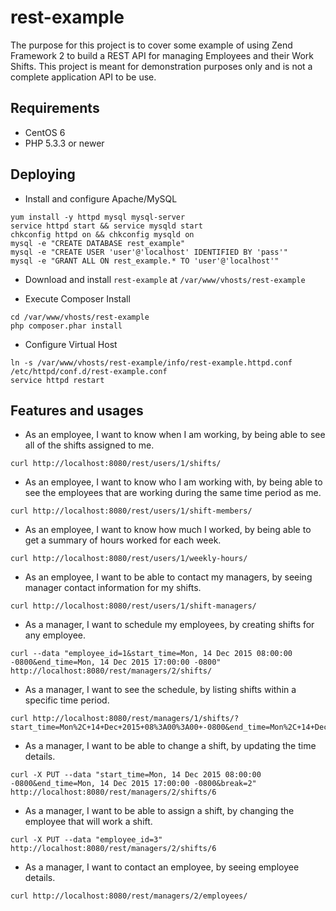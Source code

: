 # rest-example
The purpose for this project is to cover some example of using Zend Framework 2 to build a REST API for managing Employees and their Work Shifts.  This project is meant for demonstration purposes only and is not a complete application API to be use.

## Requirements
* CentOS 6
* PHP 5.3.3 or newer

## Deploying
* Install and configure Apache/MySQL
```
yum install -y httpd mysql mysql-server
service httpd start && service mysqld start
chkconfig httpd on && chkconfig mysqld on
mysql -e "CREATE DATABASE rest_example"
mysql -e "CREATE USER 'user'@'localhost' IDENTIFIED BY 'pass'"
mysql -e "GRANT ALL ON rest_example.* TO 'user'@'localhost'"
```
	
* Download and install `rest-example` at `/var/www/vhosts/rest-example`

* Execute Composer Install
```
cd /var/www/vhosts/rest-example
php composer.phar install
```
	
* Configure Virtual Host
```
ln -s /var/www/vhosts/rest-example/info/rest-example.httpd.conf /etc/httpd/conf.d/rest-example.conf
service httpd restart
```

## Features and usages
* As an employee, I want to know when I am working, by being able to see all of the shifts assigned to me.
```
curl http://localhost:8080/rest/users/1/shifts/
```

* As an employee, I want to know who I am working with, by being able to see the employees that are working during the same time period as me.
```
curl http://localhost:8080/rest/users/1/shift-members/
```
	
* As an employee, I want to know how much I worked, by being able to get a summary of hours worked for each week.
```
curl http://localhost:8080/rest/users/1/weekly-hours/
```
	
* As an employee, I want to be able to contact my managers, by seeing manager contact information for my shifts.
```
curl http://localhost:8080/rest/users/1/shift-managers/
```
	
* As a manager, I want to schedule my employees, by creating shifts for any employee.
```
curl --data "employee_id=1&start_time=Mon, 14 Dec 2015 08:00:00 -0800&end_time=Mon, 14 Dec 2015 17:00:00 -0800" http://localhost:8080/rest/managers/2/shifts/
```
	
* As a manager, I want to see the schedule, by listing shifts within a specific time period.
```
curl http://localhost:8080/rest/managers/1/shifts/?start_time=Mon%2C+14+Dec+2015+08%3A00%3A00+-0800&end_time=Mon%2C+14+Dec+2015+17%3A00%3A00+-0800
```
	
* As a manager, I want to be able to change a shift, by updating the time details.
```
curl -X PUT --data "start_time=Mon, 14 Dec 2015 08:00:00 -0800&end_time=Mon, 14 Dec 2015 17:00:00 -0800&break=2" http://localhost:8080/rest/managers/2/shifts/6
```
	
* As a manager, I want to be able to assign a shift, by changing the employee that will work a shift.
```
curl -X PUT --data "employee_id=3" http://localhost:8080/rest/managers/2/shifts/6
```
	
* As a manager, I want to contact an employee, by seeing employee details.
```
curl http://localhost:8080/rest/managers/2/employees/
```